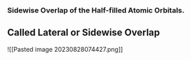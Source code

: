 ### Sidewise Overlap of the Half-filled Atomic Orbitals.

## Called Lateral or Sidewise Overlap
![[Pasted image 20230828074427.png]]
